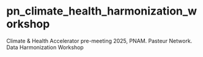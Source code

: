 # pn_climate_health_harmonization_workshop
Climate &amp; Health Accelerator pre-meeting 2025, PNAM. Pasteur Network. Data Harmonization Workshop
